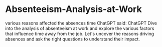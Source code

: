 # Absenteeism-Analysis-at-Work
various reasons affected the absences time  ChatGPT said: ChatGPT Dive into the analysis of absenteeism at work and explore the various factors that influence time away from the job. Let's uncover the reasons driving absences and ask the right questions to understand their impact.
